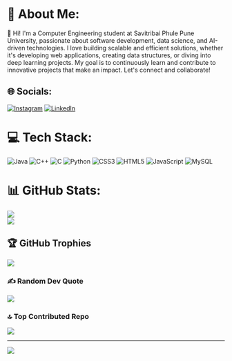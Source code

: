# 💫 About Me:
👋 Hi! I'm a Computer Engineering student at Savitribai Phule Pune University, passionate about software development, data science, and AI-driven technologies. I love building scalable and efficient solutions, whether it's developing web applications, creating data structures, or diving into deep learning projects. My goal is to continuously learn and contribute to innovative projects that make an impact. Let's connect and collaborate!


## 🌐 Socials:
[![Instagram](https://img.shields.io/badge/Instagram-%23E4405F.svg?logo=Instagram&logoColor=white)](https://instagram.com/atharva_7803_) [![LinkedIn](https://img.shields.io/badge/LinkedIn-%230077B5.svg?logo=linkedin&logoColor=white)](https://linkedin.com/in/atharva-bhoite-98b672213) 

# 💻 Tech Stack:
![Java](https://img.shields.io/badge/java-%23ED8B00.svg?style=for-the-badge&logo=openjdk&logoColor=white) ![C++](https://img.shields.io/badge/c++-%2300599C.svg?style=for-the-badge&logo=c%2B%2B&logoColor=white) ![C](https://img.shields.io/badge/c-%2300599C.svg?style=for-the-badge&logo=c&logoColor=white) ![Python](https://img.shields.io/badge/python-3670A0?style=for-the-badge&logo=python&logoColor=ffdd54) ![CSS3](https://img.shields.io/badge/css3-%231572B6.svg?style=for-the-badge&logo=css3&logoColor=white) ![HTML5](https://img.shields.io/badge/html5-%23E34F26.svg?style=for-the-badge&logo=html5&logoColor=white) ![JavaScript](https://img.shields.io/badge/javascript-%23323330.svg?style=for-the-badge&logo=javascript&logoColor=%23F7DF1E) ![MySQL](https://img.shields.io/badge/mysql-4479A1.svg?style=for-the-badge&logo=mysql&logoColor=white)
# 📊 GitHub Stats:
![](https://github-readme-streak-stats.herokuapp.com/?user=atharva7803&theme=discord_old_blurple&hide_border=false)<br/>
![](https://github-readme-stats.vercel.app/api/top-langs/?username=atharva7803&theme=discord_old_blurple&hide_border=false&include_all_commits=false&count_private=false&layout=compact)

## 🏆 GitHub Trophies
![](https://github-profile-trophy.vercel.app/?username=atharva7803&theme=radical&no-frame=false&no-bg=true&margin-w=4)

### ✍️ Random Dev Quote
![](https://quotes-github-readme.vercel.app/api?type=horizontal&theme=radical)

### 🔝 Top Contributed Repo
![](https://github-contributor-stats.vercel.app/api?username=atharva7803&limit=5&theme=dark&combine_all_yearly_contributions=true)

---
[![](https://visitcount.itsvg.in/api?id=atharva7803&icon=0&color=0)](https://visitcount.itsvg.in)

<!-- Proudly created with GPRM ( https://gprm.itsvg.in ) -->
